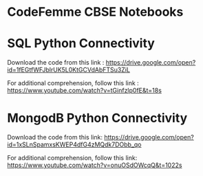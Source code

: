# CodeFemme CBSE Notebooks

# SQL Python Connectivity

Download the code from this link : https://drive.google.com/open?id=1fEGtfWFJblrUK5L0KtGCVdAbFTSu3ZiL


For additional comprehension, follow this link : https://www.youtube.com/watch?v=tGinfzlp0fE&t=18s

# MongodB Python Connectivity

Download the code from this link:  https://drive.google.com/open?id=1xSLnSpamxsKWEP4dfG4zMQdk7DObb_qo 

For additional comprehension, follow this link: https://www.youtube.com/watch?v=onuOSdOWcqQ&t=1022s
